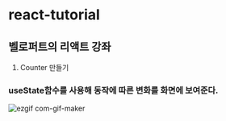 # react-tutorial

## 벨로퍼트의 리액트 강좌

1. Counter 만들기
### useState함수를 사용해 동작에 따른 변화를 화면에 보여준다.

![ezgif com-gif-maker](https://user-images.githubusercontent.com/56185615/97821947-8ba0c080-1cf7-11eb-80ab-6251cf59e3a1.gif)
